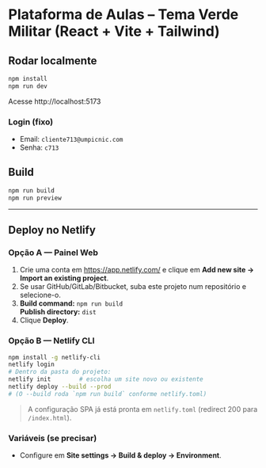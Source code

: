 
# Plataforma de Aulas – Tema Verde Militar (React + Vite + Tailwind)

## Rodar localmente
```bash
npm install
npm run dev
```

Acesse http://localhost:5173

### Login (fixo)
- Email: `cliente713@umpicnic.com`
- Senha: `c713`

## Build
```bash
npm run build
npm run preview
```


---

## Deploy no Netlify

### Opção A — Painel Web
1. Crie uma conta em https://app.netlify.com/ e clique em **Add new site → Import an existing project**.
2. Se usar GitHub/GitLab/Bitbucket, suba este projeto num repositório e selecione-o.
3. **Build command:** `npm run build`  
   **Publish directory:** `dist`
4. Clique **Deploy**.

### Opção B — Netlify CLI
```bash
npm install -g netlify-cli
netlify login
# Dentro da pasta do projeto:
netlify init        # escolha um site novo ou existente
netlify deploy --build --prod
# (O --build roda `npm run build` conforme netlify.toml)
```
> A configuração SPA já está pronta em `netlify.toml` (redirect 200 para `/index.html`).

### Variáveis (se precisar)
- Configure em **Site settings → Build & deploy → Environment**.

